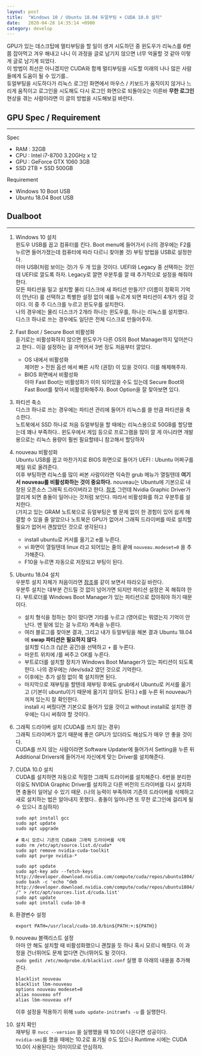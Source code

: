 ```yaml
---
layout: post
title:  "Windows 10 / Ubuntu 18.04 듀얼부팅 + CUDA 10.0 설치"
date:   2020-04-28 14:35:14 +0900
category: develop
---
```


GPU가 있는 데스크탑에 멀티부팅을 할 일이 생겨 시도하던 중 윈도우가 리눅스를 6번쯤 잡아먹고 겨우 해내고 나니 이 과정을 글로 남기지 않으면 너무 억울할 것 같아 이렇게 글로 남기게 되었다.  
이 방법이 최선은 아니겠지만 CUDA와 함께 멀티부팅을 시도할 미래의 나나 많은 사람들에게 도움이 될 수 있기를..  
듀얼부팅을 시도하다가 리눅스 로그인 화면에서 마우스 / 키보드가 움직이지 않거나 느리게 움직이고 로그인을 시도해도 다시 로그인 화면으로 되돌아오는 이른바 **무한 로그인** 현상을 겪는 사람이라면 이 글의 방법을 시도해보길 바란다.  

## GPU Spec / Requirement
---
Spec

* RAM : 32GB
* CPU : Intel i7-8700 3.20GHz x 12
* GPU : GeForce GTX 1060 3GB
* SSD 2TB + SSD 500GB

Requirement
* Windows 10 Boot USB
* Ubuntu 18.04 Boot USB

## Dualboot
---
1. Windows 10 설치  
    윈도우 USB를 꼽고 컴퓨터를 킨다. Boot menu에 들어가서 (나의 경우에는 F2를 누르면 들어가졌는데 컴퓨터에 따라 다르니 찾아볼 것) 부팅 방법을 USB로 설정한다.  
    아마 USB(처럼 보이는 것)가 두 개 있을 것이다. UEFI와 Legacy 중 선택하는 것인데 UEFI로 깔도록 하자. Legacy로 깔면 우분투를 깔 때 추가적으로 설정을 해줘야 한다.  
    모든 파티션을 밀고 설치할 물리 디스크에 새 파티션 만들기? (이름이 정확히 기억이 안난다) 를 선택하고 특별한 설정 없이 예를 누르게 되면 파티션이 4개가 생길 것이다. 이 중 주 디스크를 누르고 윈도우를 설치한다.  
    나의 경우에는 물리 디스크가 2개라 하나는 윈도우를, 하나는 리눅스를 설치했다. 디스크 하나로 쓰는 경우에도 일단은 전체 디스크로 만들어주자.  

2. Fast Boot / Secure Boot 비활성화  
    듣기로는 비활성화하지 않으면 윈도우가 다른 OS의 Boot Manager까지 덮어쓴다고 한다.. 이걸 설정하는 걸 까먹어서 3번 정도 처음부터 깔았다.  

    * OS 내에서 비활성화  
        제어판 > 전원 옵션 에서 빠른 시작 (권장) 이 있을 것이다. 이를 해제해주자.  
    * BIOS 화면에서 비활성화  
        아마 Fast Boot는 비활성화가 이미 되어있을 수도 있는데
        Secure Boot와 Fast Boot를 찾아서 비활성화해주자. Boot Option을 잘 찾아보면 있다.  

3. 파티션 축소  
    디스크 하나로 쓰는 경우에는 파티션 관리에 들어가 리눅스를 쓸 만큼 파티션을 축소한다.  
    노트북에서 SSD 하나로 처음 듀얼부팅을 할 때에는 리눅스용으로 50GB를 할당했는데 꽤나 부족하다.. 윈도우에서 게임 등으로 프로그램을 많이 깔 게 아니라면 개발용으로는 리눅스 용량이 훨씬 필요할테니 참고해서 할당하자  

4. nouveau 비활성화  
    Ubuntu USB를 꼽고 마찬가지로 BIOS 화면으로 들어가 UEFI : Ubuntu 어쩌구를 제일 위로 올려준다.  
    이후 부팅하면 리눅스를 많이 써본 사람이라면 익숙한 grub 메뉴가 열릴텐데 **여기서 nouveau를 비활성화하는 것이 중요하다.**
    nouveau는 Ubuntu에 기본으로 내장된 오픈소스 그래픽 드라이버라고 한다. [참조](https://ottuging.tistory.com/10) 그런데 Nvidia Graphic Driver가 깔리게 되면 충돌이 일어나는 것처럼 보인다.
    따라서 비활성화를 하고 우분투를 설치한다.  
    (가지고 있는 GRAM 노트북으로 듀얼부팅은 별 문제 없이 한 경험이 있어 쉽게 해결할 수 있을 줄 알았으나 노트북은 GPU가 없어서 그래픽 드라이버를 따로 설치할 필요가 없어서 괜찮았던 것으로 생각된다.)  
    
    - install ubuntu로 커서를 옮기고 e를 누른다.
    - vi 화면이 열릴텐데 linux 라고 되어있는 줄의 끝에 `nouveau.modeset=0` 을 추가해준다.
    - F10을 누르면 자동으로 저장되고 부팅이 된다.

5. Ubuntu 18.04 설치  
    우분투 설치 자체가 처음이라면 [참조](https://jimnong.tistory.com/676)를 같이 보면서 따라오길 바란다.  
    우분투 설치는 대부분 건드릴 것 없이 넘어가면 되지만 파티션 설정은 꼭 해줘야 한다. 부트로더를 Windows Boot Manager가 있는 파티션으로 잡아줘야 하기 때문이다.  
    - 설치 형식을 정하는 창이 떴다면 기타를 누르고 (영어로는 뭐였는지 기억이 안난다. 맨 밑에 있는 걸 누르자) 계속을 누른다.
    - 여러 블로그를 찾아본 결과, 그리고 내가 듀얼부팅을 해본 결과 Ubuntu 18.04에 **swap 파티션은 필요하지 않다**.  
        설치할 디스크 (남은 공간)을 선택하고 + 를 누른다.
    - 마운트 위치에 /를 써주고 OK를 누른다.
    - 부트로더를 설치할 장치가 Windows Boot Manager가 있는 파티션이 되도록 한다. 나의 경우에는 /dev/sda2 였던 것으로 기억한다.
    - 이후에는 추가 설정 없이 쭉 설치하면 된다.
    - 마지막으로 재부팅을 할텐데 재부팅 후에도 grub에서 Ubuntu로 커서를 옮기고 (기본이 ubuntu이기 때문에 옮기지 않아도 된다.) e를 누른 뒤 nouveau가 꺼져 있는지 잘 확인한다.  
        install 시 써줬다면 기본으로 들어가 있을 것이고 without install로 설치한 경우에는 다시 써줘야 할 것이다.

6. 그래픽 드라이버 설치 (CUDA를 쓰지 않는 경우)  
    그래픽 드라이버가 없기 때문에 좋은 GPU가 있더라도 해상도가 매우 안 좋을 것이다.  
    CUDA를 쓰지 않는 사람이라면 Software Updater에 들어가서 Setting을 누른 뒤 Additional Drivers에 들어가서 자신에게 맞는 Driver를 설치해준다.  

7. CUDA 10.0 설치  
    CUDA를 설치하면 자동으로 적절한 그래픽 드라이버를 설치해준다. 6번을 분리한 이유도 NVIDIA Graphic Driver를 설치하고 다른 버전의 드라이버를 다시 설치하면 충돌이 일어날 수 있기 때문. (나의 능력이 부족하여 기존의 드라이버를 삭제하고 새로 설치하는 법은 알아내지 못했다.. 충돌이 일어나면 또 무한 로그인에 걸리게 될 수 있으니 조심하자)  
    ```
    sudo apt install gcc
    sudo apt update
    sudo apt upgrade

    # 혹시 모르니 기존의 CUDA와 그래픽 드라이버를 삭제
    sudo rm /etc/apt/source.list.d/cuda*
    sudo apt remove nvidia-cuda-toolkit
    sudo apt purge nvidia-*

    sudo apt update
    sudo apt-key adv --fetch-keys  http://developer.download.nvidia.com/compute/cuda/repos/ubuntu1804/x86_64/7fa2af80.pub
    sudo bash -c 'echo "deb http://developer.download.nvidia.com/compute/cuda/repos/ubuntu1804/x86_64 /" > /etc/apt/sources.list.d/cuda.list'
    sudo apt update
    sudo apt install cuda-10-0
    ```

8. 환경변수 설정  
    ```
    export PATH=/usr/local/cuda-10.0/bin${PATH:+:${PATH}}
    ```

9. nouveau 블랙리스트 설정  
    아마 안 해도 설치할 때 비활성화했으니 괜찮을 듯 하나 혹시 모르니 해줬다. 이 과정을 건너뛰어도 문제 없다면 건너뛰어도 될 것이다.  
    `sudo gedit /etc/modprobe.d/blacklist.conf` 실행 후 아래의 내용을 추가해준다.  
    ```
    blacklist nouveau
    blacklist lbm-nouveau
    options nouveau modeset=0
    alias nouveau off
    alias lbm-nouveau off
    ```
    이후 설정을 적용하기 위해 `sudo update-initramfs -u` 를 실행한다.

10. 설치 확인  
    재부팅 후 `nvcc --version` 을 실행했을 때 10.0이 나온다면 성공이다.  
    `nvidia-smi`를 했을 때에는 10.2로 표기될 수도 있으나 Runtime 시에는 CUDA 10.0이 사용된다는 의미이므로 안심하자.  